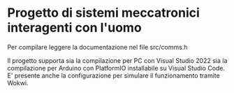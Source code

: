 # Progetto di sistemi meccatronici interagenti con l'uomo

Per compilare leggere la documentazione nel file src/comms.h

Il progetto supporta sia la compilazione per PC con Visual Studio 2022 sia la compilazione per Arduino con PlatformIO installabile su Visual Studio Code.
E' presente anche la configurazione per simulare il funzionamento tramite Wokwi.
